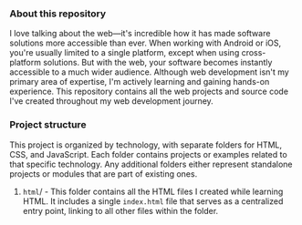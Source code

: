 ### About this repository

I love talking about the web—it's incredible how it has made software solutions more accessible than ever. When working with Android or iOS, you're usually limited to a single platform, except when using cross-platform solutions. But with the web, your software becomes instantly accessible to a much wider audience. Although web development isn't my primary area of expertise, I'm actively learning and gaining hands-on experience. This repository contains all the web projects and source code I've created throughout my web development journey.

### Project structure

This project is organized by technology, with separate folders for HTML, CSS, and JavaScript. Each folder contains projects or examples related to that specific technology. Any additional folders either represent standalone projects or modules that are part of existing ones.

1. `html`/ - This folder contains all the HTML files I created while learning HTML. It includes a single `index.html` file that serves as a centralized entry point, linking to all other files within the folder.

